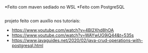 *Feito com maven sediado no WSL
*Feito com PostgreSQL

##

projeto feito com auxílio nos tutoriais:
 - https://www.youtube.com/watch?v=4Bl2Xhd8hOA
 - https://www.youtube.com/watch?v=WAYwUG9iQ44&t=535s
 - https://www.javaguides.net/2020/02/java-crud-operations-with-postgresql.html

 ##